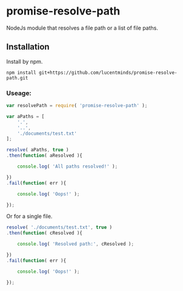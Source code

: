 # promise-resolve-path
NodeJs module that resolves a file path or a list of file paths.

## Installation

Install by npm.

```shell
npm install git+https://github.com/lucentminds/promise-resolve-path.git
```

### Useage:

```js
var resolvePath = require( 'promise-resolve-path' );

var aPaths = [
    '.',
    '..',
    './documents/test.txt'
];

resolve( aPaths, true )
.then(function( aResolved ){

    console.log( 'All paths resolved!' );

})
.fail(function( err ){

    console.log( 'Oops!' );

});
```

Or for a single file.

```js
resolve( './documents/test.txt', true )
.then(function( cResolved ){

    console.log( 'Resolved path:', cResolved );

})
.fail(function( err ){

    console.log( 'Oops!' );

});
```
